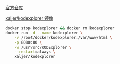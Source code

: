
[官方仓库](https://gitee.com/kalcaddle/KODExplorer.git)

[xaljer/kodexplorer 镜像](https://hub.docker.com/r/xaljer/kodexplorer/dockerfile)


``` sh
docker stop kodexplorer && docker rm kodexplorer
docker run -d --name kodexplorer \
    -v /root/docker/kodexplorer:/var/www/html \
    -p 8080:80 \
    -w /usr/src/KODExplorer \
    --restart=always \
    xaljer/kodexplorer
```